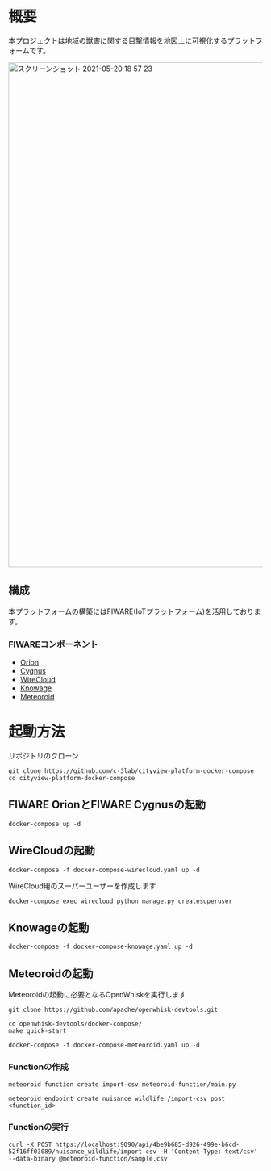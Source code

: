 # 概要

本プロジェクトは地域の獣害に関する目撃情報を地図上に可視化するプラットフォームです。

<img width="1000" alt="スクリーンショット 2021-05-20 18 57 23" src="https://user-images.githubusercontent.com/6661165/118959449-4b581580-b99d-11eb-9809-a8bc9366db39.png">


## 構成

本プラットフォームの構築にはFIWARE(IoTプラットフォーム)を活用しております。

### FIWAREコンポーネント

* [Orion](https://github.com/telefonicaid/fiware-orion)
* [Cygnus](https://github.com/telefonicaid/fiware-cygnus)
* [WireCloud](https://github.com/Wirecloud/wirecloud)
* [Knowage](https://github.com/KnowageLabs/Knowage-Server)
* [Meteoroid](https://github.com/OkinawaOpenLaboratory/fiware-meteoroid)

# 起動方法

リポジトリのクローン

```
git clone https://github.com/c-3lab/cityview-platform-docker-compose
cd cityview-platform-docker-compose
```

## FIWARE OrionとFIWARE Cygnusの起動


```
docker-compose up -d
```


## WireCloudの起動


```
docker-compose -f docker-compose-wirecloud.yaml up -d
```

WireCloud用のスーパーユーザーを作成します

```
docker-compose exec wirecloud python manage.py createsuperuser
```


## Knowageの起動


```
docker-compose -f docker-compose-knowage.yaml up -d
```


## Meteoroidの起動

Meteoroidの起動に必要となるOpenWhiskを実行します

```
git clone https://github.com/apache/openwhisk-devtools.git
```

```
cd openwhisk-devtools/docker-compose/
make quick-start
```

```
docker-compose -f docker-compose-meteoroid.yaml up -d
```

### Functionの作成

```
meteoroid function create import-csv meteoroid-function/main.py
```


```
meteoroid endpoint create nuisance_wildlife /import-csv post <function_id>
```

### Functionの実行


```
curl -X POST https://localhost:9090/api/4be9b685-d926-499e-b6cd-52f16ff03089/nuisance_wildlife/import-csv -H 'Content-Type: text/csv' --data-binary @meteoroid-function/sample.csv
```
